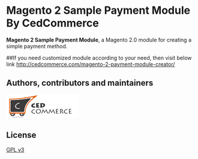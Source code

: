 
# Magento 2 Sample Payment Module By CedCommerce 


**Magento 2 Sample Payment Module**, a Magento 2.0 module for creating a simple payment method. 



##If you need customized module according to your need, then visit below link
   <a href="http://cedcommerce.com/magento-2-payment-module-creator/">http://cedcommerce.com/magento-2-payment-module-creator/</a>

## Authors, contributors and maintainers

![](images/Logo.png)



## License

[GPL v3](LICENSE.txt)